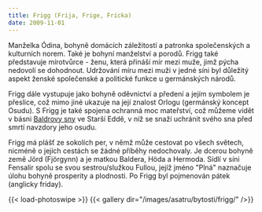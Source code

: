 ```yaml
---
title: Frigg (Frija, Frige, Fricka)
date: 2009-11-01
---
```


Manželka Ódina, bohyně domácích záležitostí a patronka společenských a kulturních norem. Také je bohyní manželství a porodů. Frigg také představuje mírotvůrce - ženu, která přináší mír mezi muže, jimž pýcha nedovolí se dohodnout. Udržování míru mezi muži v jedné síni byl důležitý aspekt ženské společenské a politické funkce u germánských národů. 

Frigg dále vystupuje jako bohyně oděvnictví a předení a jejím symbolem je přeslice, což mimo jiné ukazuje na její znalost Orlogu (germánský koncept Osudu). S Frigg je také spojena ochranná moc mateřství, což můžeme vidět v básni [Baldrovy sny](/sagy/starsi-edda/baldrsdraumar-baldrovy-sny) ve Starší Eddě, v níž se snaží uchránit svého sna před smrtí navzdory jeho osudu. 

Frigg má plášť ze sokolích per, v němž může cestovat po všech světech, nicméně o jejích cestách se žádné příběhy nedochovaly. Je dcerou bohyně země Jörd (Fjörgynn) a je matkou Baldera, Höda a Hermoda. Sídlí v síni Fensalir spolu se svou sestrou/služkou Fullou, jejíž jméno "Plná" naznačuje úlohu bohyně prosperity a plodnosti. Po Frigg byl pojmenován pátek (anglicky friday).

{{< load-photoswipe >}}
{{< gallery dir="/images/asatru/bytosti/frigg/" />}}
